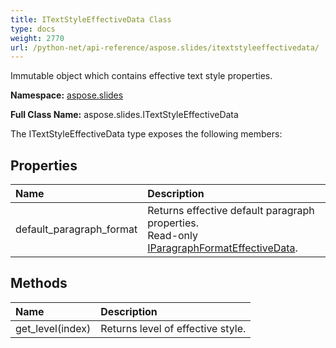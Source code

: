 ```yaml
---
title: ITextStyleEffectiveData Class
type: docs
weight: 2770
url: /python-net/api-reference/aspose.slides/itextstyleeffectivedata/
---
```


Immutable object which contains effective text style properties.

**Namespace:** [aspose.slides](/slides/python-net/api-reference/aspose.slides/)

**Full Class Name:** aspose.slides.ITextStyleEffectiveData



The ITextStyleEffectiveData type exposes the following members:
## **Properties**
|**Name**|**Description**|
| :- | :- |
|default_paragraph_format|Returns effective default paragraph properties.<br/>            Read-only [IParagraphFormatEffectiveData](/slides/python-net/api-reference/aspose.slides/iparagraphformateffectivedata/).|
## **Methods**
|**Name**|**Description**|
| :- | :- |
|get_level(index)|Returns level of effective style.|
